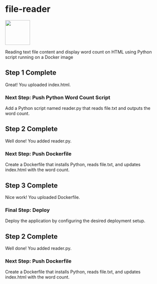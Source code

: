 # file-reader
[<img src="https://github.com/user-attachments/assets/5edd93c3-b713-4964-99b4-d203b654c42d" width="80" height="80">](https://georges034302.github.io/file-reader/)

Reading text file content and display word count on HTML using Python script running on a Docker image

## Step 1 Complete
Great! You uploaded index.html.
### Next Step: Push Python Word Count Script
Add a Python script named reader.py that reads file.txt and outputs the word count.
## Step 2 Complete
Well done! You added reader.py.
### Next Step: Push Dockerfile
Create a Dockerfile that installs Python, reads file.txt, and updates index.html with the word count.
## Step 3 Complete
Nice work! You uploaded Dockerfile.
### Final Step: Deploy
Deploy the application by configuring the desired deployment setup.
## Step 2 Complete
Well done! You added reader.py.
### Next Step: Push Dockerfile
Create a Dockerfile that installs Python, reads file.txt, and updates index.html with the word count.
